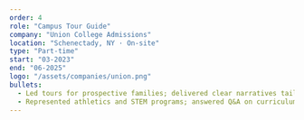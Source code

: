 ```yaml
---
order: 4
role: "Campus Tour Guide"
company: "Union College Admissions"
location: "Schenectady, NY · On-site"
type: "Part-time"
start: "03-2023"
end: "06-2025"
logo: "/assets/companies/union.png"
bullets:
  - Led tours for prospective families; delivered clear narratives tailored to audience interests.
  - Represented athletics and STEM programs; answered Q&A on curriculum and student life.
---
```

